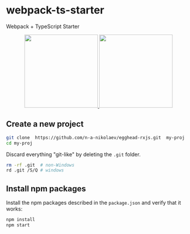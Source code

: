 # webpack-ts-starter
Webpack + TypeScript Starter

<div align="center">
  <a href="https://github.com/webpack/webpack" target="_blank"> 
    <img width="200" heigth="200" src="https://webpack.js.org/assets/icon-square-big.svg">
  </a>
  
  <a href="https://www.typescriptlang.org/" target="_blank">
    <img width="200" height="200" src="https://raw.githubusercontent.com/remojansen/logo.ts/master/ts.png">
  </a>
</div>

## Create a new project

```bash
git clone  https://github.com/n-a-nikolaev/egghead-rxjs.git  my-proj
cd my-proj
```

Discard everything "git-like" by deleting the `.git` folder.
```bash
rm -rf .git  # non-Windows
rd .git /S/Q # windows
```

## Install npm packages

Install the npm packages described in the `package.json` and verify that it works:

```bash
npm install
npm start
```
